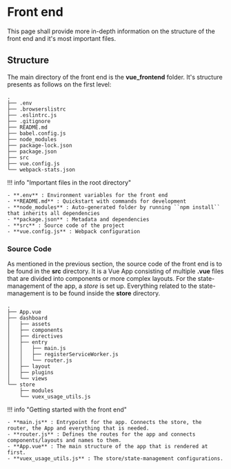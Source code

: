 # Front end

This page shall provide more in-depth information on the structure of the front end and it's most important files.


## Structure

The main directory of the front end is the **vue_frontend** folder. It's structure presents as follows on the first level:

```
.
├── .env
├── .browserslistrc
├── .eslintrc.js
├── .gitignore
├── README.md
├── babel.config.js
├── node_modules
├── package-lock.json
├── package.json
├── src
├── vue.config.js
└── webpack-stats.json

```

!!! info "Important files in the root directory"

    - **.env** : Environment variables for the front end
    - **README.md** : Quickstart with commands for development
    - **node_modules** : Auto-generated folder by running ``npm install`` that inherits all dependencies
    - **package.json** : Metadata and dependencies
    - **src** : Source code of the project
    - **vue.config.js** : Webpack configuration

### Source Code

As mentioned in the previous section, the source code of the front end is to be found in the **src** directory. 
It is a Vue App consisting of multiple **.vue** files that are divided into components or more complex layouts. 
For the state-management of the app, a _store_ is set up. Everything related to the state-management is to be found inside
the **store** directory.

```
.
├── App.vue
├── dashboard
│   ├── assets
│   ├── components
│   ├── directives
│   ├── entry
│   │   ├── main.js
│   │   ├── registerServiceWorker.js
│   │   └── router.js
│   ├── layout
│   ├── plugins
│   └── views
└── store
    ├── modules
    └── vuex_usage_utils.js

```

!!! info "Getting started with the front end"

    - **main.js** : Entrypoint for the app. Connects the store, the router, the App and everything that is needed.
    - **router.js** : Defines the routes for the app and connects components/layouts and names to them.
    - **App.vue** : The main structure of the app that is rendered at first.
    - **vuex_usage_utils.js** : The store/state-management configurations.

